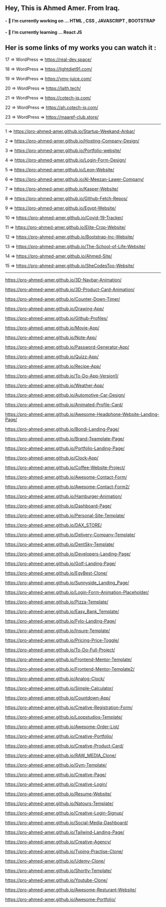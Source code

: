 ## Hey, This is Ahmed Amer. From Iraq.
#### - 🔭 I’m currently working on ... HTML , CSS , JAVASCRIPT , BOOTSTRAP
#### - 🌱 I’m currently learning ... React JS

## Her is some links of my works you can watch it :

17 => WordPress => https://real-dev.space/

18 => WordPress => https://lightdiet91.com/

19 => WordPress => https://ymy-juice.com/

20 => WordPress => https://laith.tech/

21 => WordPress => https://cotech-iq.com/

22 => WordPress => https://ah.cotech-iq.com/

23 => WordPress => https://maaref-club.store/

------------------------------------------------------------------

1 => https://pro-ahmed-amer.github.io/Startup-Weekand-Anbar/

2 => https://pro-ahmed-amer.github.io/Hosting-Company-Design/

3 => https://pro-ahmed-amer.github.io/Portfolio-website/

4 => https://pro-ahmed-amer.github.io/Login-Form-Design/

5 => https://pro-ahmed-amer.github.io/Leon-Website/

6 => https://pro-ahmed-amer.github.io/Al-Meezan-Lawer-Company/

7 => https://pro-ahmed-amer.github.io/Kasper-Website/

8 => https://pro-ahmed-amer.github.io/Github-Fetch-Repos/

9 => https://pro-ahmed-amer.github.io/Egypt-Website/

10 => https://pro-ahmed-amer.github.io/Covid-19-Tracker/

11 => https://pro-ahmed-amer.github.io/Elite-Crop-Website/

12 => https://pro-ahmed-amer.github.io/Bootstrap-Inc-Website/

13 => https://pro-ahmed-amer.github.io/The-School-of-Life-Website/

14 => https://pro-ahmed-amer.github.io/Ahmed-Site/

15 => https://pro-ahmed-amer.github.io/SheCodesToo-Website/

------------------------------------------------------------------

https://pro-ahmed-amer.github.io/3D-Navbar-Animation/

https://pro-ahmed-amer.github.io/3D-Product-Card-Animation/

https://pro-ahmed-amer.github.io/Counter-Down-Timer/

https://pro-ahmed-amer.github.io/Drawing-App/

https://pro-ahmed-amer.github.io/Github-Profiles/

https://pro-ahmed-amer.github.io/Movie-App/

https://pro-ahmed-amer.github.io/Note-App/

https://pro-ahmed-amer.github.io/Password-Generator-App/

https://pro-ahmed-amer.github.io/Quizz-App/

https://pro-ahmed-amer.github.io/Recipe-App/

https://pro-ahmed-amer.github.io/To-Do-App-Version1/

https://pro-ahmed-amer.github.io/Weather-App/

https://pro-ahmed-amer.github.io/Automotive-Car-Design/

https://pro-ahmed-amer.github.io/Animated-Profile-Card/

https://pro-ahmed-amer.github.io/Awesome-Headphone-Website-Landing-Page/

https://pro-ahmed-amer.github.io/Bondi-Landing-Page/

https://pro-ahmed-amer.github.io/Brand-Teamplate-Page/

https://pro-ahmed-amer.github.io/Portfolio-Landing-Page/

https://pro-ahmed-amer.github.io/Clock-App/

https://pro-ahmed-amer.github.io/Coffee-Website-Project/

https://pro-ahmed-amer.github.io/Awesome-Contact-Form/

https://pro-ahmed-amer.github.io/Awesome-Contact-Form2/

https://pro-ahmed-amer.github.io/Hamburger-Animation/

https://pro-ahmed-amer.github.io/Dashboard-Page/

https://pro-ahmed-amer.github.io/Personal-Site-Template/

https://pro-ahmed-amer.github.io/DAX_STORE/

https://pro-ahmed-amer.github.io/Delivery-Company-Template/

https://pro-ahmed-amer.github.io/DentSky-Template/

https://pro-ahmed-amer.github.io/Developers-Landing-Page/

https://pro-ahmed-amer.github.io/Golf-Landing-Page/

https://pro-ahmed-amer.github.io/EgyBest-Clone/

https://pro-ahmed-amer.github.io/Sunnyside_Landing_Page/

https://pro-ahmed-amer.github.io/Login-Form-Animation-Placeholder/

https://pro-ahmed-amer.github.io/Pizza-Template/

https://pro-ahmed-amer.github.io/Easy_Bank_Template/

https://pro-ahmed-amer.github.io/FyIo-Landing-Page/

https://pro-ahmed-amer.github.io/Insure-Template/

https://pro-ahmed-amer.github.io/Pricing-Price-Toggle/

https://pro-ahmed-amer.github.io/To-Do-Full-Project/

https://pro-ahmed-amer.github.io/Frontend-Mentor-Template/

https://pro-ahmed-amer.github.io/Frontend-Mentor-Template2/

https://pro-ahmed-amer.github.io/Analog-Clock/

https://pro-ahmed-amer.github.io/Simple-Calculator/

https://pro-ahmed-amer.github.io/Countdown-App/

https://pro-ahmed-amer.github.io/Creative-Registration-Form/

https://pro-ahmed-amer.github.io/Loopstudios-Template/

https://pro-ahmed-amer.github.io/Awesome-Order-List/

https://pro-ahmed-amer.github.io/Creative-Portfolio/

https://pro-ahmed-amer.github.io/Creative-Product-Card/

https://pro-ahmed-amer.github.io/RAW_MEDIA_Clone/

https://pro-ahmed-amer.github.io/Gym-Template/

https://pro-ahmed-amer.github.io/Creative-Page/

https://pro-ahmed-amer.github.io/Creative-Login/

https://pro-ahmed-amer.github.io/Resume-Website/

https://pro-ahmed-amer.github.io/Natours-Template/

https://pro-ahmed-amer.github.io/Creative-Login-Signup/

https://pro-ahmed-amer.github.io/Social-Media-Dashboard/

https://pro-ahmed-amer.github.io/Tailwind-Landing-Page/

https://pro-ahmed-amer.github.io/Creative-Agency/

https://pro-ahmed-amer.github.io/Typing-Practise-Clone/

https://pro-ahmed-amer.github.io/Udemy-Clone/

https://pro-ahmed-amer.github.io/Shortly-Template/

https://pro-ahmed-amer.github.io/Youtube-Clone/

https://pro-ahmed-amer.github.io/Awesome-Resturant-Website/

https://pro-ahmed-amer.github.io/Awesome-Portfolio/
